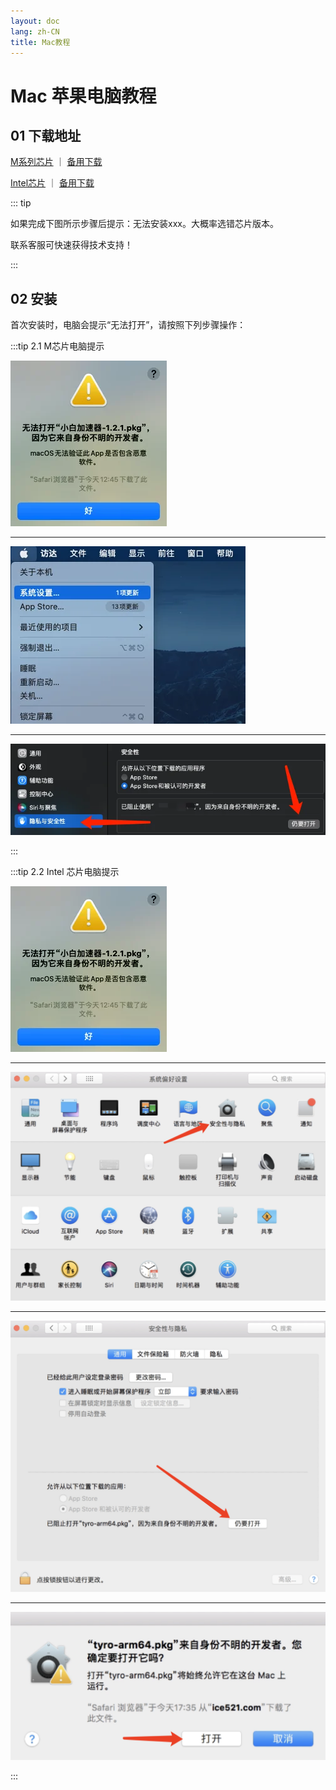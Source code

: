 ```yaml
---
layout: doc
lang: zh-CN
title: Mac教程
---
```


# Mac 苹果电脑教程

## 01 下载地址

[M系列芯片](https://assets.xn--xkru27h5fjrwm.com:9999/t/Digilink-arm64.pkg) ｜ [备用下载](http://154.23.241.39:9008/t/Digilink-arm64.pkg)

[Intel芯片](https://https://assets.xn--xkru27h5fjrwm.com:9999/t/Digilink.pkg) ｜ [备用下载](http://154.23.241.39:9008/t/Digilink.pkg)

::: tip

如果完成下图所示步骤后提示：无法安装xxx。大概率选错芯片版本。

联系客服可快速获得技术支持！

:::

## 02 安装

首次安装时，电脑会提示“无法打开”，请按照下列步骤操作：

:::tip 2.1 M芯片电脑提示

![](/images/document/mac/1.webp)

---

![](/images/document/mac/2.webp)

---

![](/images/document/mac/3.webp)

:::

:::tip 2.2 Intel 芯片电脑提示

![](/images/document/mac/1.webp)

---

![](/images/document/mac/14.png)

---

![](/images/document/mac/15.png)

---

![](/images/document/mac/16.png)

:::
